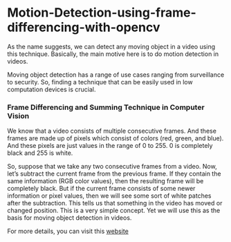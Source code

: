 # Motion-Detection-using-frame-differencing-with-opencv

As the name suggests, we can detect any moving object in a video using this technique. Basically, the main motive here is to do motion detection in videos.

Moving object detection has a range of use cases ranging from surveillance to security. So, finding a technique that can be easily used in low computation devices is crucial.

### Frame Differencing and Summing Technique in Computer Vision

We know that a video consists of multiple consecutive frames. And these frames are made up of pixels which consist of colors (red, green, and blue). And these pixels are just values in the range of 0 to 255. 0 is completely black and 255 is white.

So, suppose that we take any two consecutive frames from a video. Now, let’s subtract the current frame from the previous frame. If they contain the same information (RGB color values), then the resulting frame will be completely black. But if the current frame consists of some newer information or pixel values, then we will see some sort of white patches after the subtraction. This tells us that something in the video has moved or changed position. This is a very simple concept. Yet we will use this as the basis for moving object detection in videos.

For more details, you can visit this [website](https://debuggercafe.com/moving-object-detection-using-frame-differencing-with-opencv/)

